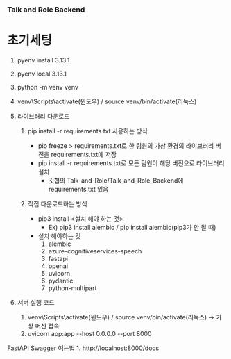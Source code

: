 ### Talk and Role Backend

# 초기세팅
1. pyenv install 3.13.1

2. pyenv local 3.13.1

3. python -m venv venv

4. venv\Scripts\activate(윈도우) / source venv/bin/activate(리눅스)

5. 라이브러리 다운로드
    1. pip install -r requirements.txt 사용하는 방식
        - pip freeze > requirements.txt로 한 팀원의 가상 환경의 라이브러리 버전을 requirements.txt에 저장
        - pip install -r requirements.txt로 모든 팀원이 해당 버전으로 라이브러리 설치
            - 깃헙의 Talk-and-Role/Talk_and_Role_Backend에 requirements.txt 있음

    2. 직접 다운로드하는 방식
        - pip3 install <설치 해야 하는 것>
            - Ex) pip3 install alembic / pip install alembic(pip3가 안 될 때)
        - 설치 해야하는 것
            1. alembic
            2. azure-cognitiveservices-speech
            3. fastapi
            4. openai
            5. uvicorn
            6. pydantic
            7. python-multipart

7. 서버 실행 코드
    1. venv\Scripts\activate(윈도우) / source venv/bin/activate(리눅스) -> 가상 머신 접속
    2. uvicorn app:app --host 0.0.0.0 --port 8000

FastAPI Swagger 여는법
    1. http://localhost:8000/docs
